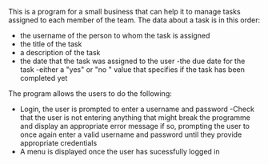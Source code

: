 This is a program for a small business that can help it to manage tasks assigned to each member of the team.
The data about a task is in this order: 
- the username of the person to whom the task is assigned 
- the title of the task 
- a description of the task 
- the date that the task was assigned to the user 
-the due date for the task 
-either a "yes" or "no " value that specifies if the task has been completed yet

The program allows the users to do the following:
- Login, the user is prompted to enter a username and password
-Check that the user is not entering anything that might break the programme and display an appropriate error message if so, prompting the user to once again enter a valid username and password until they provide appropriate credentials 
- A menu is displayed once the user has sucessfully logged in 
